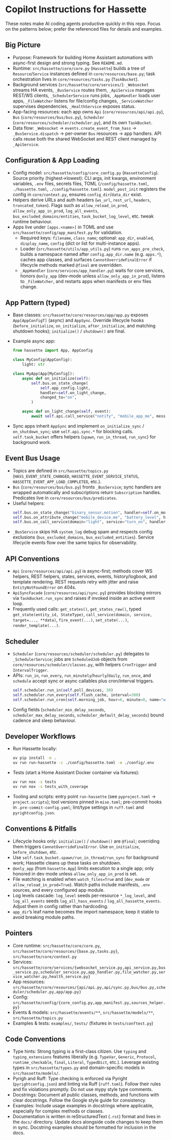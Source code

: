# Copilot Instructions for Hassette

These notes make AI coding agents productive quickly in this repo. Focus on the patterns below; prefer the referenced files for details and examples.

## Big Picture

- Purpose: Framework for building Home Assistant automations with async-first design and strong typing. See `README.md`.
- Runtime: `src/hassette/core/core.py` (`Hassette`) builds a tree of `Resource`/`Service` instances defined in `core/resources/base.py`; task orchestration lives in `core/resources/tasks.py` (`TaskBucket`).
- Background services (`src/hassette/core/services/`): `_Websocket` streams HA events, `_BusService` routes them, `_ApiService` manages REST/WS clients, `_SchedulerService` runs jobs, `_AppHandler` loads user apps, `_FileWatcher` listens for file/config changes, `_ServiceWatcher` supervises dependencies, `_HealthService` exposes status.
- App-facing resources: each app owns `Api` (`core/resources/api/api.py`), `Bus` (`core/resources/bus/bus.py`), `Scheduler` (`core/resources/scheduler/scheduler.py`), and its own `TaskBucket`.
- Data flow: `_Websocket` → `events.create_event_from_hass` → `_BusService.dispatch` → per-owner `Bus` resources → app handlers. API calls reuse both the shared WebSocket and REST client managed by `_ApiService`.

## Configuration & App Loading

- Config model: `src/hassette/config/core_config.py` (`HassetteConfig`). Source priority (highest→lowest): CLI args, init kwargs, environment variables, `.env` files, secrets files, TOML (`/config/hassette.toml`, `./hassette.toml`, `./config/hassette.toml`). `model_post_init` registers the config in `core/context.py`, ensures `config_dir`/`data_dir` exist.
- Helpers derive URLs and auth headers (`ws_url`, `rest_url`, `headers`, `truncated_token`). Flags such as `allow_reload_in_prod`, `allow_only_app_in_prod`, `log_all_events`, `bus_excluded_domains/entities`, `task_bucket_log_level`, etc. tweak runtime behaviour.
- Apps live under `[apps.<name>]` in TOML and use `src/hassette/config/app_manifest.py` for validation.
  - Required keys: `filename`, `class_name`; optional: `app_dir`, `enabled`, `display_name`, `config` (dict or list for multi-instance apps).
  - Loader (`src/hassette/utils/app_utils.py`) runs `run_apps_pre_check`, builds a namespace named after `config.app_dir.name` (e.g. `apps.*`), caches app classes, and surfaces `CannotOverrideFinalError` if lifecycle methods marked `@final` are overridden.
  - `_AppHandler` (`core/services/app_handler.py`) waits for core services, honors `@only_app` (dev-mode unless `allow_only_app_in_prod`), listens to `_FileWatcher`, and restarts apps when manifests or env files change.

## App Pattern (typed)

- Base classes: `src/hassette/core/resources/app/app.py` exposes `App[AppConfigT]` (async) and `AppSync`. Override lifecycle hooks (`before_initialize`, `on_initialize`, `after_initialize`, and matching shutdown hooks); `initialize()` / `shutdown()` are final.
- Example async app:

  ```python
  from hassette import App, AppConfig

  class MyConfig(AppConfig):
      light: str

  class MyApp(App[MyConfig]):
      async def on_initialize(self):
          self.bus.on_state_change(
              self.app_config.light,
              handler=self.on_light_change,
              changed_to="on",
          )

      async def on_light_change(self, event):
          await self.api.call_service("notify", "mobile_app_me", message="Light turned on")
  ```

- Sync apps inherit `AppSync` and implement `on_initialize_sync` / `on_shutdown_sync`; use `self.api.sync.*` for blocking calls. `self.task_bucket` offers helpers (`spawn`, `run_in_thread`, `run_sync`) for background work.

## Event Bus Usage

- Topics are defined in `src/hassette/topics.py` (`HASS_EVENT_STATE_CHANGED`, `HASSETTE_EVENT_SERVICE_STATUS`, `HASSETTE_EVENT_APP_LOAD_COMPLETED`, etc.).
- `Bus` (`core/resources/bus/bus.py`) fronts `_BusService`; sync handlers are wrapped automatically and subscriptions return `Subscription` handles. Predicates live in `core/resources/bus/predicates`.
- Useful helpers:
  ```python
  self.bus.on_state_change("binary_sensor.motion", handler=self.on_motion, changed_to="on")
  self.bus.on_attribute_change("mobile_device.me", "battery_level", handler=self.on_battery_drop)
  self.bus.on_call_service(domain="light", service="turn_on", handler=self.on_turn_on)
  ```
- `_BusService` skips HA `system_log` debug spam and respects config exclusions (`bus_excluded_domains`, `bus_excluded_entities`). Service lifecycle events flow over the same topics for observability.

## API Conventions

- `Api` (`core/resources/api/api.py`) is async-first; methods cover WS helpers, REST helpers, states, services, events, history/logbook, and template rendering. REST requests retry with jitter and raise `EntityNotFoundError` on 404s.
- `ApiSyncFacade` (`core/resources/api/sync.py`) provides blocking mirrors via `TaskBucket.run_sync` and raises if invoked inside an active event loop.
- Frequently used calls: `get_states()`, `get_states_raw()`, typed `get_state(entity_id, StateType)`, `call_service(domain, service, target=..., **data)`, `fire_event(...)`, `set_state(...)`, `render_template(...)`.

## Scheduler

- `Scheduler` (`core/resources/scheduler/scheduler.py`) delegates to `_SchedulerService`; jobs are `ScheduledJob` objects from `core/resources/scheduler/classes.py`, with helpers `CronTrigger` and `IntervalTrigger`.
- APIs: `run_in`, `run_every`, `run_minutely`/`hourly`/`daily`, `run_once`, and `schedule` accept sync or async callables plus cron/interval triggers.
  ```python
  self.scheduler.run_in(self.poll_devices, 30)
  self.scheduler.run_every(self.flush_cache, interval=300)
  self.scheduler.run_cron(self.morning_job, hour=6, minute=0, name="wake_up")
  ```
- Config fields (`scheduler_min_delay_seconds`, `scheduler_max_delay_seconds`, `scheduler_default_delay_seconds`) bound cadence and sleep behaviour.

## Developer Workflows

- Run Hassette locally:
  ```bash
  uv pip install -e .
  uv run run-hassette -c ./config/hassette.toml -e ./config/.env
  ```
- Tests (start a Home Assistant Docker container via fixtures):
  ```bash
  uv run nox -s tests
  uv run nox -s tests_with_coverage
  ```
- Tooling and scripts: entry point `run-hassette` (see `pyproject.toml` → `project.scripts`); tool versions pinned in `mise.toml`; pre-commit hooks in `.pre-commit-config.yaml`; lint/type settings in `ruff.toml` and `pyrightconfig.json`.

## Conventions & Pitfalls

- Lifecycle hooks only: `initialize()` / `shutdown()` are `@final`; overriding them triggers `CannotOverrideFinalError`. Use `on_initialize`, `before_shutdown`, etc.
- Use `self.task_bucket.spawn/run_in_thread/run_sync` for background work; Hassette cleans up these tasks on shutdown.
- `@only_app` (from `hassette.App`) limits execution to a single app; only honored in dev mode unless `allow_only_app_in_prod` is set.
- File watching is enabled when `watch_files=True` and (`dev_mode` or `allow_reload_in_prod=True`). Watch paths include manifests, `.env` sources, and every configured app module.
- Log levels cascade: `log_level` seeds per-resource `*_log_level`, and `log_all_events` seeds `log_all_hass_events` / `log_all_hassette_events`. Adjust them in config rather than hardcoding.
- `app_dir`’s leaf name becomes the import namespace; keep it stable to avoid breaking module paths.

## Pointers

- Core runtime: `src/hassette/core/core.py`, `src/hassette/core/resources/{base.py,tasks.py}`, `src/hassette/core/context.py`
- Services: `src/hassette/core/services/{websocket_service.py,api_service.py,bus_service.py,scheduler_service.py,app_handler.py,file_watcher.py,service_watcher.py,health_service.py}`
- App resources: `src/hassette/core/resources/{api/api.py,api/sync.py,bus/bus.py,scheduler/scheduler.py,app/app.py}`
- Config: `src/hassette/config/{core_config.py,app_manifest.py,sources_helper.py}`
- Events & models: `src/hassette/events/**`, `src/hassette/models/**`, `src/hassette/topics.py`
- Examples & tests: `examples/`, `tests/` (fixtures in `tests/conftest.py`)

## Code Conventions

- Type hints: Strong typing is a first-class citizen. Use `typing` and `typing_extensions` features liberally (e.g. `TypeVar`, `Generic`, `Protocol`, `runtime_checkable`, `final`, `Literal`, `TypedDict`, etc.). Leverage existing types in `src/hassette/types.py` and domain-specific models in `src/hassette/models/`.
- Pyrigh and Ruff: Type checking is enforced via Pyright (`pyrightconfig.json`) and linting via Ruff (`ruff.toml`). Follow their rules and fix violations promptly. Do not use mypy style type comments.
- Docstrings: Document all public classes, methods, and functions with clear docstrings. Follow the Google style guide for consistency.
- Examples: Include usage examples in docstrings where applicable, especially for complex methods or classes.
- Documentation is written in reStructuredText (`.rst`) format and lives in the `docs/` directory. Update docs alongside code changes to keep them in sync. Docstring examples should be formatted for inclusion in the docs.

